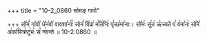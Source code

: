+++
title = "10-2_0860 सोमङ् गावो"

+++
सो꣢मं꣣ गा꣡वो꣢ धे꣣न꣡वो꣢ वावशा꣣नाः꣢꣫ सोमं꣣ वि꣡प्रा꣢ म꣣ति꣡भिः꣢ पृ꣣च्छ꣡मा꣢नाः। सो꣡मः꣢ सु꣣त꣡ ऋ꣢च्यते प꣣ व꣡मा꣢नः꣣ सो꣡मे꣢ अ꣣र्का꣢स्त्रि꣣ष्टु꣢भः꣣ सं꣡ न꣢वन्ते ॥ 10-2:0860 ॥